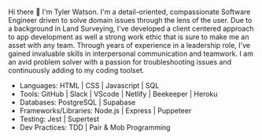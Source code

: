 ### 

Hi there 👋 I'm Tyler Watson. I'm a detail-oriented, compassionate Software Engineer driven to solve domain issues through the lens of the user. Due to a background in Land Surveying, I've developed a client centered approach to app development as well a strong work ethic that is sure to make me an asset with any team. Through years of experience in a leadership role, I've gained invaluable skills in interpersonal communication and teamwork. I am an avid problem solver with a passion for troubleshooting issues and continuously adding to my coding toolset.



- Languages: HTML | CSS | Javascript | SQL
- Tools: GitHub | Slack | VScode | Netlify | Beekeeper | Heroku
- Databases: PostgreSQL | Supabase
- Frameworks/Libraries: Node.js | Express | Puppeteer
- Testing: Jest | Supertest
- Dev Practices: TDD | Pair & Mob Programming
